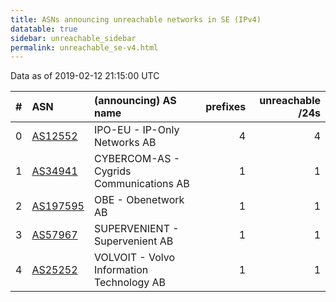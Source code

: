 ```yaml
---
title: ASNs announcing unreachable networks in SE (IPv4)
datatable: true
sidebar: unreachable_sidebar
permalink: unreachable_se-v4.html
---
```


Data as of 2019-02-12 21:15:00 UTC


<div class="datatable-begin"></div>

|   # | ASN                                      | (announcing) AS name                      |   prefixes |   unreachable /24s |
|----:|:-----------------------------------------|:------------------------------------------|-----------:|-------------------:|
|   0 | [AS12552](unreachable_AS12552-v4.html)   | IPO-EU - IP-Only Networks AB              |          4 |                  4 |
|   1 | [AS34941](unreachable_AS34941-v4.html)   | CYBERCOM-AS - Cygrids Communications AB   |          1 |                  1 |
|   2 | [AS197595](unreachable_AS197595-v4.html) | OBE - Obenetwork AB                       |          1 |                  1 |
|   3 | [AS57967](unreachable_AS57967-v4.html)   | SUPERVENIENT - Supervenient AB            |          1 |                  1 |
|   4 | [AS25252](unreachable_AS25252-v4.html)   | VOLVOIT - Volvo Information Technology AB |          1 |                  1 |

<div class="datatable-end"></div>